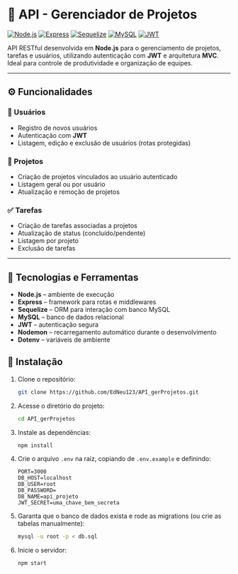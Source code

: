 # 📁 API - Gerenciador de Projetos

[![Node.js](https://img.shields.io/badge/Node.js-339933?style=flat&logo=nodedotjs&logoColor=white)](https://nodejs.org/)
[![Express](https://img.shields.io/badge/Express-000000?style=flat&logo=express&logoColor=white)](https://expressjs.com/)
[![Sequelize](https://img.shields.io/badge/Sequelize-52B0E7?style=flat&logo=sequelize&logoColor=white)](https://sequelize.org/)
[![MySQL](https://img.shields.io/badge/MySQL-00758F?style=flat&logo=mysql&logoColor=white)](https://www.mysql.com/)
[![JWT](https://img.shields.io/badge/JWT-000000?style=flat&logo=jsonwebtokens&logoColor=white)](https://jwt.io/)

API RESTful desenvolvida em **Node.js** para o gerenciamento de projetos, tarefas e usuários, utilizando autenticação com **JWT** e arquitetura **MVC**. Ideal para controle de produtividade e organização de equipes.

---

## ⚙️ Funcionalidades

### 👤 Usuários
- Registro de novos usuários
- Autenticação com **JWT**
- Listagem, edição e exclusão de usuários (rotas protegidas)

### 📁 Projetos
- Criação de projetos vinculados ao usuário autenticado
- Listagem geral ou por usuário
- Atualização e remoção de projetos

### ✅ Tarefas
- Criação de tarefas associadas a projetos
- Atualização de status (concluído/pendente)
- Listagem por projeto
- Exclusão de tarefas

---

## 🧪 Tecnologias e Ferramentas

- **Node.js** – ambiente de execução
- **Express** – framework para rotas e middlewares
- **Sequelize** – ORM para interação com banco MySQL
- **MySQL** – banco de dados relacional
- **JWT** – autenticação segura
- **Nodemon** – recarregamento automático durante o desenvolvimento
- **Dotenv** – variáveis de ambiente

## 🚀 Instalação

1. Clone o repositório:  
   ```bash
   git clone https://github.com/EdNeu123/API_gerProjetos.git

2. Acesse o diretório do projeto:  
   ```bash
   cd API_gerProjetos

3. Instale as dependências:  
   ```bash
   npm install

4. Crie o arquivo `.env` na raiz, copiando de `.env.example` e definindo:  
   ```env
   PORT=3000
   DB_HOST=localhost
   DB_USER=root
   DB_PASSWORD=
   DB_NAME=api_projeto
   JWT_SECRET=uma_chave_bem_secreta

5. Garanta que o banco de dados exista e rode as migrations (ou crie as tabelas manualmente):  
   ```bash
   mysql -u root -p < db.sql

6. Inicie o servidor:  
   ```bash
   npm start
